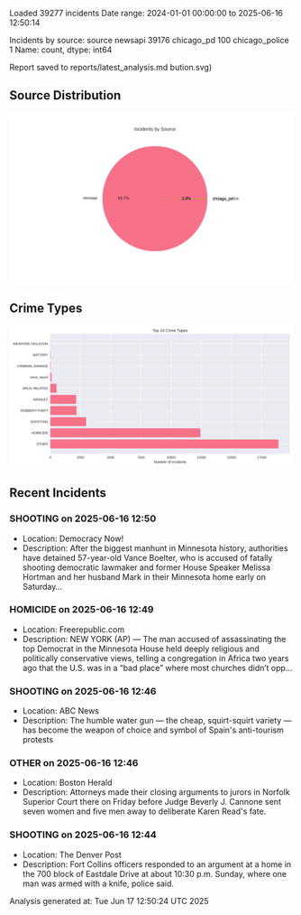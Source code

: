 
Loaded 39277 incidents
Date range: 2024-01-01 00:00:00 to 2025-06-16 12:50:14

Incidents by source:
source
newsapi           39176
chicago_pd          100
chicago_police        1
Name: count, dtype: int64

Report saved to reports/latest_analysis.md
bution.svg)

## Source Distribution
![Source Distribution](images/source_distribution.svg)

## Crime Types
![Crime Types](images/crime_types.svg)

## Recent Incidents

### SHOOTING on 2025-06-16 12:50
- Location: Democracy Now!
- Description: After the biggest manhunt in Minnesota history, authorities have detained 57-year-old Vance Boelter, who is accused of fatally shooting democratic lawmaker and former House Speaker Melissa Hortman and her husband Mark in their Minnesota home early on Saturday…


### HOMICIDE on 2025-06-16 12:49
- Location: Freerepublic.com
- Description: NEW YORK (AP) — The man accused of assassinating the top Democrat in the Minnesota House held deeply religious and politically conservative views, telling a congregation in Africa two years ago that the U.S. was in a “bad place” where most churches didn’t opp…


### SHOOTING on 2025-06-16 12:46
- Location: ABC News
- Description: The humble water gun — the cheap, squirt-squirt variety — has become the weapon of choice and symbol of Spain's anti-tourism protests


### OTHER on 2025-06-16 12:46
- Location: Boston Herald
- Description: Attorneys made their closing arguments to jurors in Norfolk Superior Court there on Friday before Judge Beverly J. Cannone sent seven women and five men away to deliberate Karen Read's fate.


### SHOOTING on 2025-06-16 12:44
- Location: The Denver Post
- Description: Fort Collins officers responded to an argument at a home in the 700 block of Eastdale Drive at about 10:30 p.m. Sunday, where one man was armed with a knife, police said.

Analysis generated at: Tue Jun 17 12:50:24 UTC 2025
